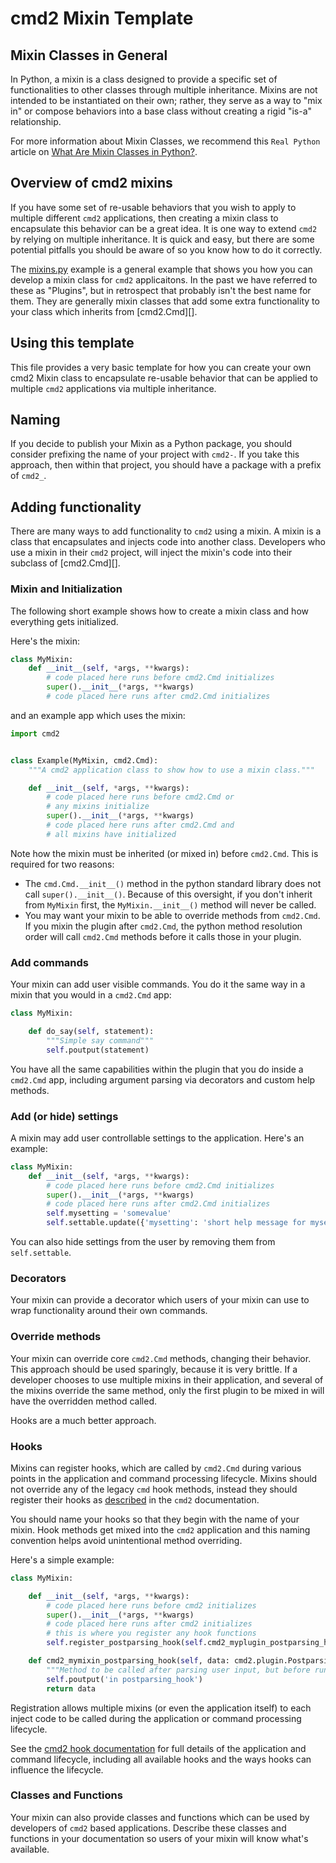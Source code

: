 # cmd2 Mixin Template

## Mixin Classes in General

In Python, a mixin is a class designed to provide a specific set of functionalities to other classes
through multiple inheritance. Mixins are not intended to be instantiated on their own; rather, they
serve as a way to "mix in" or compose behaviors into a base class without creating a rigid "is-a"
relationship.

For more information about Mixin Classes, we recommend this `Real Python` article on
[What Are Mixin Classes in Python?](https://realpython.com/python-mixin/).

## Overview of cmd2 mixins

If you have some set of re-usable behaviors that you wish to apply to multiple different `cmd2`
applications, then creating a mixin class to encapsulate this behavior can be a great idea. It is
one way to extend `cmd2` by relying on multiple inheritance. It is quick and easy, but there are
some potential pitfalls you should be aware of so you know how to do it correctly.

The [mixins.py](https://github.com/python-cmd2/cmd2/blob/main/examples/mixins.py) example is a
general example that shows you how you can develop a mixin class for `cmd2` applicaitons. In the
past we have referred to these as "Plugins", but in retrospect that probably isn't the best name for
them. They are generally mixin classes that add some extra functionality to your class which
inherits from [cmd2.Cmd][].

## Using this template

This file provides a very basic template for how you can create your own cmd2 Mixin class to
encapsulate re-usable behavior that can be applied to multiple `cmd2` applications via multiple
inheritance.

## Naming

If you decide to publish your Mixin as a Python package, you should consider prefixing the name of
your project with `cmd2-`. If you take this approach, then within that project, you should have a
package with a prefix of `cmd2_`.

## Adding functionality

There are many ways to add functionality to `cmd2` using a mixin. A mixin is a class that
encapsulates and injects code into another class. Developers who use a mixin in their `cmd2`
project, will inject the mixin's code into their subclass of [cmd2.Cmd][].

### Mixin and Initialization

The following short example shows how to create a mixin class and how everything gets initialized.

Here's the mixin:

```python
class MyMixin:
    def __init__(self, *args, **kwargs):
        # code placed here runs before cmd2.Cmd initializes
        super().__init__(*args, **kwargs)
        # code placed here runs after cmd2.Cmd initializes
```

and an example app which uses the mixin:

```python
import cmd2


class Example(MyMixin, cmd2.Cmd):
    """A cmd2 application class to show how to use a mixin class."""

    def __init__(self, *args, **kwargs):
        # code placed here runs before cmd2.Cmd or
        # any mixins initialize
        super().__init__(*args, **kwargs)
        # code placed here runs after cmd2.Cmd and
        # all mixins have initialized
```

Note how the mixin must be inherited (or mixed in) before `cmd2.Cmd`. This is required for two
reasons:

- The `cmd.Cmd.__init__()` method in the python standard library does not call `super().__init__()`.
  Because of this oversight, if you don't inherit from `MyMixin` first, the `MyMixin.__init__()`
  method will never be called.
- You may want your mixin to be able to override methods from `cmd2.Cmd`. If you mixin the plugin
  after `cmd2.Cmd`, the python method resolution order will call `cmd2.Cmd` methods before it calls
  those in your plugin.

### Add commands

Your mixin can add user visible commands. You do it the same way in a mixin that you would in a
`cmd2.Cmd` app:

```python
class MyMixin:

    def do_say(self, statement):
        """Simple say command"""
        self.poutput(statement)
```

You have all the same capabilities within the plugin that you do inside a `cmd2.Cmd` app, including
argument parsing via decorators and custom help methods.

### Add (or hide) settings

A mixin may add user controllable settings to the application. Here's an example:

```python
class MyMixin:
    def __init__(self, *args, **kwargs):
        # code placed here runs before cmd2.Cmd initializes
        super().__init__(*args, **kwargs)
        # code placed here runs after cmd2.Cmd initializes
        self.mysetting = 'somevalue'
        self.settable.update({'mysetting': 'short help message for mysetting'})
```

You can also hide settings from the user by removing them from `self.settable`.

### Decorators

Your mixin can provide a decorator which users of your mixin can use to wrap functionality around
their own commands.

### Override methods

Your mixin can override core `cmd2.Cmd` methods, changing their behavior. This approach should be
used sparingly, because it is very brittle. If a developer chooses to use multiple mixins in their
application, and several of the mixins override the same method, only the first plugin to be mixed
in will have the overridden method called.

Hooks are a much better approach.

### Hooks

Mixins can register hooks, which are called by `cmd2.Cmd` during various points in the application
and command processing lifecycle. Mixins should not override any of the legacy `cmd` hook methods,
instead they should register their hooks as
[described](https://cmd2.readthedocs.io/en/latest/hooks.html) in the `cmd2` documentation.

You should name your hooks so that they begin with the name of your mixin. Hook methods get mixed
into the `cmd2` application and this naming convention helps avoid unintentional method overriding.

Here's a simple example:

```python
class MyMixin:

    def __init__(self, *args, **kwargs):
        # code placed here runs before cmd2 initializes
        super().__init__(*args, **kwargs)
        # code placed here runs after cmd2 initializes
        # this is where you register any hook functions
        self.register_postparsing_hook(self.cmd2_myplugin_postparsing_hook)

    def cmd2_mymixin_postparsing_hook(self, data: cmd2.plugin.PostparsingData) -> cmd2.plugin.PostparsingData:
        """Method to be called after parsing user input, but before running the command"""
        self.poutput('in postparsing_hook')
        return data
```

Registration allows multiple mixins (or even the application itself) to each inject code to be
called during the application or command processing lifecycle.

See the [cmd2 hook documentation](https://cmd2.readthedocs.io/en/latest/hooks.html) for full details
of the application and command lifecycle, including all available hooks and the ways hooks can
influence the lifecycle.

### Classes and Functions

Your mixin can also provide classes and functions which can be used by developers of `cmd2` based
applications. Describe these classes and functions in your documentation so users of your mixin will
know what's available.
